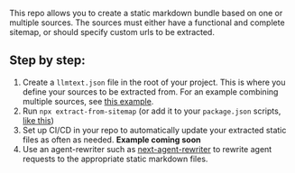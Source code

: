 This repo allows you to create a static markdown bundle based on one or multiple sources. The sources must either have a functional and complete sitemap, or should specify custom urls to be extracted.

## Step by step:

1. Create a `llmtext.json` file in the root of your project. This is where you define your sources to be extracted from. For an example combining multiple sources, see [this example](https://github.com/janwilmake/parallel-llmtext/blob/main/llmtext.json).
2. Run `npx extract-from-sitemap` (or add it to your `package.json` scripts, [like this](https://github.com/janwilmake/parallel-llmtext/blob/main/package.json))
3. Set up CI/CD in your repo to automatically update your extracted static files as often as needed. **Example coming soon**
4. Use an agent-rewriter such as [next-agent-rewriter](../next-agent-rewriter) to rewrite agent requests to the appropriate static markdown files.
